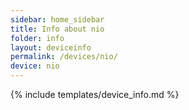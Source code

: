 ```yaml
---
sidebar: home_sidebar
title: Info about nio
folder: info
layout: deviceinfo
permalink: /devices/nio/
device: nio
---
```

{% include templates/device_info.md %}
